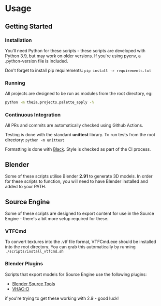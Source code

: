 # Usage

## Getting Started

### Installation

You'll need Python for these scripts - these scripts are developed with Python 3.9, but may work on older versions. If you're using pyenv, a .python-version file is included.

Don't forget to install pip requirements: `pip install -r requirements.txt`

### Running

All projects are designed to be run as modules from the root directory, eg:

```bash
python -m theia.projects.palette_apply -h
```

### Continuous Integration

All PRs and commits are automatically checked using Github Actions.

Testing is done with the standard **unittest** library. To run tests from the root directory: `python -m unittest`

Formatting is done with [Black](https://github.com/psf/black). Style is checked as part of the CI process.

## Blender

Some of these scripts utilise Blender **2.91** to generate 3D models. In order for these scripts to function, you will need to have Blender installed and added to your PATH.

## Source Engine

Some of these scripts are designed to export content for use in the Source Engine - there's a bit more setup required for these.

### VTFCmd

To convert textures into the .vtf file format, VTFCmd.exe should be installed into the root directory.
You can grab this automatically by running `./scripts/install_vtfcmd.sh`

### Blender Plugins

Scripts that export models for Source Engine use the following plugins:

- [Blender Source Tools](https://github.com/Artfunkel/BlenderSourceTools)
- [VHAC-D](https://github.com/tpdickso/blender_vhacd)

if you're trying to get these working with 2.9 - good luck!

